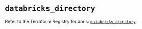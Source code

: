 # `databricks_directory`

Refer to the Terraform Registry for docs: [`databricks_directory`](https://registry.terraform.io/providers/databricks/databricks/1.54.0/docs/resources/directory).
